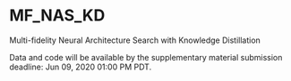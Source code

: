# MF_NAS_KD
Multi-fidelity Neural Architecture Search with Knowledge Distillation

Data and code will be available by the supplementary material submission deadline: Jun 09, 2020 01:00 PM PDT.
